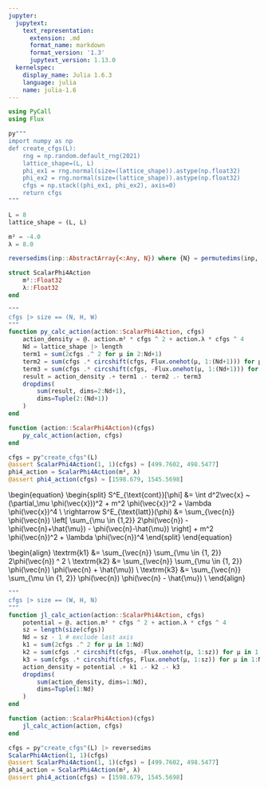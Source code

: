 ```yaml
---
jupyter:
  jupytext:
    text_representation:
      extension: .md
      format_name: markdown
      format_version: '1.3'
      jupytext_version: 1.13.0
  kernelspec:
    display_name: Julia 1.6.3
    language: julia
    name: julia-1.6
---
```


```julia
using PyCall
using Flux
```

```julia
py"""
import numpy as np
def create_cfgs(L):
    rng = np.random.default_rng(2021)
    lattice_shape=(L, L)
    phi_ex1 = rng.normal(size=(lattice_shape)).astype(np.float32)
    phi_ex2 = rng.normal(size=(lattice_shape)).astype(np.float32)
    cfgs = np.stack((phi_ex1, phi_ex2), axis=0)
    return cfgs
"""
```

```julia
L = 8
lattice_shape = (L, L)

m² = -4.0
λ = 8.0
```

```julia
reversedims(inp::AbstractArray{<:Any, N}) where {N} = permutedims(inp, N:-1:1)
```

```julia
struct ScalarPhi4Action
    m²::Float32
    λ::Float32
end 
```

```julia
"""
cfgs |> size == (N, H, W)
"""
function py_calc_action(action::ScalarPhi4Action, cfgs)
    action_density = @. action.m² * cfgs ^ 2 + action.λ * cfgs ^ 4
    Nd = lattice_shape |> length
    term1 = sum(2cfgs .^ 2 for μ in 2:Nd+1)
    term2 = sum(cfgs .* circshift(cfgs, Flux.onehot(μ, 1:(Nd+1))) for μ in 2:(Nd+1))
    term3 = sum(cfgs .* circshift(cfgs, -Flux.onehot(μ, 1:(Nd+1))) for μ in 2:(Nd+1))
    result = action_density .+ term1 .- term2 .- term3
    dropdims(
        sum(result, dims=2:Nd+1),
        dims=Tuple(2:(Nd+1))
    )
end

function (action::ScalarPhi4Action)(cfgs)
    py_calc_action(action, cfgs)
end

cfgs = py"create_cfgs"(L)
@assert ScalarPhi4Action(1, 1)(cfgs) ≈ [499.7602, 498.5477]
phi4_action = ScalarPhi4Action(m², λ)
@assert phi4_action(cfgs) ≈ [1598.679, 1545.5698]
```

\begin{equation}
\begin{split}
S^E_{\text{cont}}[\phi] &= \int d^2\vec{x} ~ (\partial_\mu \phi(\vec{x}))^2 + m^2 \phi(\vec{x})^2 + \lambda \phi(\vec{x})^4 \\
\rightarrow S^E_{\text{latt}}(\phi) &= \sum_{\vec{n}} \phi(\vec{n}) \left[ \sum_{\mu \in \{1,2\}} 2\phi(\vec{n}) - \phi(\vec{n}+\hat{\mu}) - \phi(\vec{n}-\hat{\mu}) \right] + m^2 \phi(\vec{n})^2 + \lambda \phi(\vec{n})^4
\end{split}
\end{equation}


\begin{align}
\textrm{k1} &= \sum_{\vec{n}} \sum_{\mu \in \{1, 2\}} 2\phi(\vec{n}) ^ 2 \\
\textrm{k2} &= \sum_{\vec{n}} \sum_{\mu \in \{1, 2\}} \phi(\vec{n}) \phi(\vec{n} + \hat{\mu}) \\
\textrm{k3} &= \sum_{\vec{n}} \sum_{\mu \in \{1, 2\}} \phi(\vec{n}) \phi(\vec{n} - \hat{\mu}) \\
\end{align}

```julia
"""
cfgs |> size == (W, H, N)
"""
function jl_calc_action(action::ScalarPhi4Action, cfgs)
    potential = @. action.m² * cfgs ^ 2 + action.λ * cfgs ^ 4
    sz = length(size(cfgs))
    Nd = sz - 1 # exclude last axis
    k1 = sum(2cfgs .^ 2 for μ in 1:Nd)
    k2 = sum(cfgs .* circshift(cfgs, -Flux.onehot(μ, 1:sz)) for μ in 1:Nd)
    k3 = sum(cfgs .* circshift(cfgs, Flux.onehot(μ, 1:sz)) for μ in 1:Nd)
    action_density = potential .+ k1 .- k2 .- k3
    dropdims(
        sum(action_density, dims=1:Nd),
        dims=Tuple(1:Nd)
    )
end

function (action::ScalarPhi4Action)(cfgs)
    jl_calc_action(action, cfgs)
end

cfgs = py"create_cfgs"(L) |> reversedims
ScalarPhi4Action(1, 1)(cfgs)
@assert ScalarPhi4Action(1, 1)(cfgs) ≈ [499.7602, 498.5477]
phi4_action = ScalarPhi4Action(m², λ)
@assert phi4_action(cfgs) ≈ [1598.679, 1545.5698]
```
